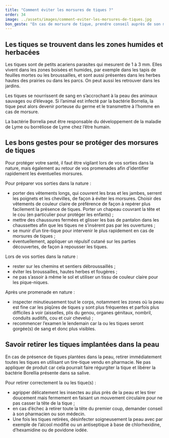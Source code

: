 ```yaml
---
title: "Comment éviter les morsures de tiques ?"
order: 34
image: ../assets/images/comment-eviter-les-morsures-de-tiques.jpg
bon_geste: "En cas de morsure de tique, prendre conseil auprès de son médecin pour choisir un traitement adapté."
---
```


## Les tiques se trouvent dans les zones humides et herbacées

Les tiques sont de petits acariens parasites qui mesurent de 1 à 3 mm. Elles vivent dans les zones boisées et humides, par exemple dans les tapis de feuilles mortes ou les broussailles, et sont aussi présentes dans les herbes hautes des prairies ou dans les parcs. On peut aussi les retrouver dans les jardins. 

Les tiques se nourrissent de sang en s’accrochant à la peau des animaux sauvages ou d’élevage. Si l’animal est infecté par la bactérie Borrelia, la tique peut alors devenir porteuse du germe et le transmettre à l’homme en cas de morsure.

La bactérie Borrelia peut être responsable du développement de la maladie de Lyme ou borréliose de Lyme chez l’être humain.

## Les bons gestes pour se protéger des morsures de tiques

Pour protéger votre santé, il faut être vigilant lors de vos sorties dans la nature, mais également au retour de vos promenades afin d’identifier rapidement les éventuelles morsures.

Pour préparer vos sorties dans la nature :
- porter des vêtements longs, qui couvrent les bras et les jambes, serrent les poignets et les chevilles, de façon à éviter les morsures. Choisir des vêtements de couleur claire de préférence de façon à repérer plus facilement la présence de tiques. Porter un chapeau couvrant la tête et le cou (en particulier pour protéger les enfants) ;
- mettre des chaussures fermées et glisser les bas de pantalon dans les chaussettes afin que les tiques ne s’insèrent pas par les ouvertures ;
- se munir d’un tire-tique pour intervenir le plus rapidement en cas de morsures de tiques ;
- éventuellement, appliquer un répulsif cutané sur les parties découvertes, de façon à repousser les tiques.
 
Lors de vos sorties dans la nature :
- rester sur les chemins et sentiers débroussaillés ;
- éviter les broussailles, hautes herbes et fougères ;
- ne pas s’assoir à même le sol et utiliser un tissu de couleur claire pour les pique-niques. 
 
Après une promenade en nature : 
- inspecter minutieusement tout le corps, notamment les zones où la peau est fine car les piqûres de tiques y sont plus fréquentes et parfois plus difficiles à voir (aisselles, plis du genou, organes génitaux, nombril, conduits auditifs, cou et cuir chevelu) ;
- recommencer l’examen le lendemain car la ou les tiques seront gorgée(s) de sang et donc plus visibles.
­	
## Savoir retirer les tiques implantées dans la peau

En cas de présence de tiques plantées dans la peau, retirer immédiatement toutes les tiques en utilisant un tire-tique vendu en pharmacie. Ne pas appliquer de produit car cela pourrait faire régurgiter la tique et libérer la bactérie Borellia présente dans sa salive.

Pour retirer correctement la ou les tique(s) : 
- agripper délicatement les insectes au plus près de la peau et les tirer doucement mais fermement en faisant un mouvement circulaire pour ne pas casser la tête de la tique ;
- en cas d’échec à retirer toute la tête du premier coup, demander conseil à son pharmacien ou son médecin.
- Une fois les tiques retirées, désinfecter soigneusement la peau avec par exemple de l’alcool modifié ou un antiseptique à base de chlorhexidine, d’hexamidine ou de povidone iodée.